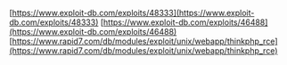 [https://www.exploit-db.com/exploits/48333](https://www.exploit-db.com/exploits/48333)
[https://www.exploit-db.com/exploits/46488](https://www.exploit-db.com/exploits/46488)
[https://www.rapid7.com/db/modules/exploit/unix/webapp/thinkphp_rce](https://www.rapid7.com/db/modules/exploit/unix/webapp/thinkphp_rce)
